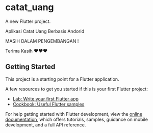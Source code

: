# catat_uang

A new Flutter project.

Aplikasi Catat Uang Berbasis Andorid

MASIH DALAM PENGEMBANGAN !

Terima Kasih ❤️❤️❤️

## Getting Started

This project is a starting point for a Flutter application.

A few resources to get you started if this is your first Flutter project:

- [Lab: Write your first Flutter app](https://docs.flutter.dev/get-started/codelab)
- [Cookbook: Useful Flutter samples](https://docs.flutter.dev/cookbook)

For help getting started with Flutter development, view the
[online documentation](https://docs.flutter.dev/), which offers tutorials,
samples, guidance on mobile development, and a full API reference.
